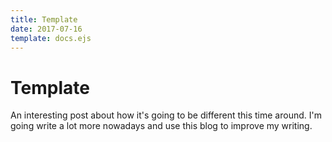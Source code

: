 ```yaml
---
title: Template
date: 2017-07-16
template: docs.ejs
---
```

<h1 class="uc-section-title">Template</h1>

An interesting post about how it's going to be different this time around. I'm going write a lot more nowadays and use this blog to improve my writing.